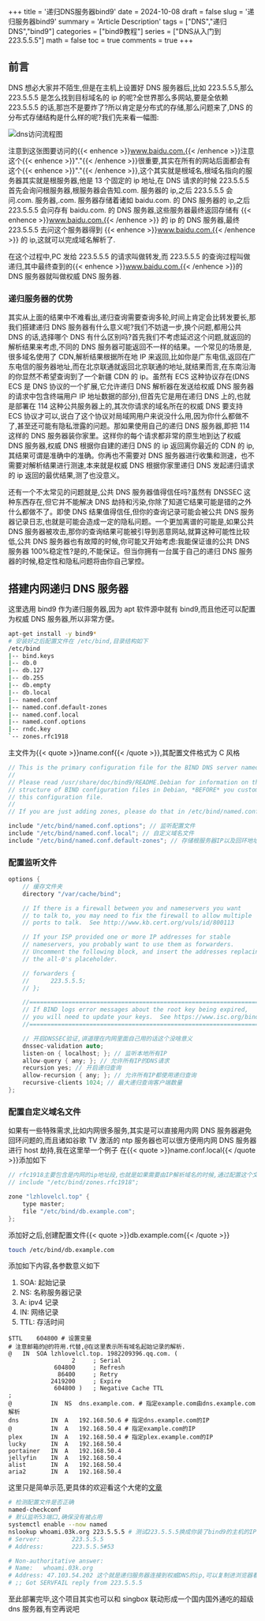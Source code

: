 +++
title = '递归DNS服务器bind9'
date = 2024-10-08
draft = false
slug = '递归服务器bind9'
summary = 'Article Description'
tags = ["DNS","递归DNS","bind9"]
categories = ["bind9教程"]
series = ["DNS从入门到223.5.5.5"]
math = false
toc = true
comments = true
+++

## 前言

DNS 想必大家并不陌生,但是在主机上设置好 DNS 服务器后,比如 223.5.5.5,那么 223.5.5.5 是怎么找到目标域名的 ip 的呢?全世界那么多网站,要是全依赖 223.5.5.5 的话,那岂不是要炸了?所以肯定是分布式的存储,那么问题来了,DNS 的分布式存储结构是什么样的呢?我们先来看一幅图:

![dns访问流程图](https://s1.locimg.com/2024/10/09/ff50765d9dcdd.png)

注意到这张图要访问的{{< enhence >}}www.baidu.com.{{< /enhence >}}注意这个{{< enhence >}}"."{{< /enhence >}}很重要,其实在所有的网站后面都会有这个{{< enhence >}}"."{{< /enhence >}},这个其实就是根域名,根域名指向的服务器其实就是根服务器,他是 13 个固定的 ip 地址,在 DNS 请求的时候 223.5.5.5 首先会询问根服务器,根服务器会告知.com. 服务器的 ip,之后 223.5.5.5 会问.com. 服务器,.com. 服务器存储着诸如 baidu.com. 的 DNS 服务器的 ip,之后 223.5.5.5 会问存有 baidu.com. 的 DNS 服务器,这些服务器最终返回存储有 {{< enhence >}}www.baidu.com.{{< /enhence >}} 的 ip 的 DNS 服务器,最终 223.5.5.5 去问这个服务器得到 {{< enhence >}}www.baidu.com.{{< /enhence >}} 的 ip,这就可以完成域名解析了.

在这个过程中,PC 发给 223.5.5.5 的请求叫做转发,而 223.5.5.5 的查询过程叫做递归,其中最终查到的{{< enhence >}}www.baidu.com.{{< /enhence >}}的 DNS 服务器就叫做权威 DNS 服务器.

### 递归服务器的优势

其实从上面的结果中不难看出,递归查询需要查询多轮,时间上肯定会比转发要长,那我们搭建递归 DNS 服务器有什么意义呢?我们不妨退一步,换个问题,都用公共 DNS 的话,选择哪个 DNS 有什么区别吗?首先我们不考虑延迟这个问题,就返回的解析结果来考虑,不同的 DNS 服务器可能返回不一样的结果。一个常见的场景是,很多域名使用了 CDN,解析结果根据所在地 IP 来返回,比如你是广东电信,返回在广东电信的服务器地址,而在北京联通就返回北京联通的地址,就结果而言,在东南沿海的你显然不希望查询到了一个新疆 CDN 的 ip。虽然有 ECS 这种协议存在(DNS ECS 是 DNS 协议的一个扩展,它允许递归 DNS 解析器在发送给权威 DNS 服务器的请求中包含终端用户 IP 地址数据的部分),但首先它是用在递归 DNS 上的,也就是部署在 114 这种公共服务器上的,其次你请求的域名所在的权威 DNS 要支持 ECS 协议才可以,说白了这个协议对局域网用户来说没什么用,因为你什么都做不了,甚至还可能有隐私泄露的问题。那如果使用自己的递归 DNS 服务器,即把 114 这样的 DNS 服务器装你家里。这样你的每个请求都非常的原生地到达了权威 DNS 服务器,权威 DNS 根据你自建的递归 DNS 的 ip 返回离你最近的 CDN 的 ip,其结果可谓是准确中的准确。你再也不需要对 DNS 服务器进行收集和测速，也不需要对解析结果进行测速,本来就是权威 DNS 根据你家里递归 DNS 发起递归请求的 ip 返回的最优结果,测了也没意义。

还有一个不太常见的问题就是,公共 DNS 服务器值得信任吗?虽然有 DNSSEC 这种东西存在,但它并不能解决 DNS 劫持和污染,你除了知道它结果可能是错的之外什么都做不了。即使 DNS 结果值得信任,但你的查询记录可能会被公共 DNS 服务器记录日志,也就是可能会造成一定的隐私问题。一个更加离谱的可能是,如果公共 DNS 服务器被攻击,那你的查询结果可能被引导到恶意网站,就算这种可能性比较低,公共 DNS 服务器也有故障的时候,你可能又开始考虑:我能保证谁的公共 DNS 服务器 100%稳定性?是的,不能保证。但当你拥有一台属于自己的递归 DNS 服务器的时候,稳定性和隐私问题将由你自己掌控。

## 搭建内网递归 DNS 服务器

这里选用 bind9 作为递归服务器,因为 apt 软件源中就有 bind9,而且他还可以配置为权威 DNS 服务器,所以非常方便。

```bash
apt-get install -y bind9*
# 安装好之后配置文件在 /etc/bind,目录结构如下
/etc/bind
|-- bind.keys
|-- db.0
|-- db.127
|-- db.255
|-- db.empty
|-- db.local
|-- named.conf
|-- named.conf.default-zones
|-- named.conf.local
|-- named.conf.options
|-- rndc.key
`-- zones.rfc1918
```

主文件为{{< quote >}}name.conf{{< /quote >}},其配置文件格式为 C 风格

```C
// This is the primary configuration file for the BIND DNS server named.
//
// Please read /usr/share/doc/bind9/README.Debian for information on the
// structure of BIND configuration files in Debian, *BEFORE* you customize
// this configuration file.
//
// If you are just adding zones, please do that in /etc/bind/named.conf.local

include "/etc/bind/named.conf.options"; // 监听配置文件
include "/etc/bind/named.conf.local"; // 自定义域名文件
include "/etc/bind/named.conf.default-zones"; // 存储根服务器IP以及回环地址内网网段的信息
```

### 配置监听文件

```C
options {
    // 缓存文件夹
	directory "/var/cache/bind";

	// If there is a firewall between you and nameservers you want
	// to talk to, you may need to fix the firewall to allow multiple
	// ports to talk.  See http://www.kb.cert.org/vuls/id/800113

	// If your ISP provided one or more IP addresses for stable
	// nameservers, you probably want to use them as forwarders.
	// Uncomment the following block, and insert the addresses replacing
	// the all-0's placeholder.

	// forwarders {
	//  	223.5.5.5;
	// };

	//========================================================================
	// If BIND logs error messages about the root key being expired,
	// you will need to update your keys.  See https://www.isc.org/bind-keys
	//========================================================================

    // 开启DNSSEC验证,讲道理在内网里面自己用的话这个没啥意义
	dnssec-validation auto;
	listen-on { localhost; }; // 监听本地所有IP
	allow-query { any; }; // 允许所有IP的DNS请求
	recursion yes; // 开启递归查询
	allow-recursion { any; }; // 允许所有IP都使用递归查询
	recursive-clients 1024; // 最大递归查询客户端数量
};
```

### 配置自定义域名文件

如果有一些特殊需求,比如内网很多服务,其实是可以直接用内网 DNS 服务器避免回环问题的,而且诸如谷歌 TV 激活的 ntp 服务器也可以很方便用内网 DNS 服务器进行 host 劫持,我在这里举一个例子
在{{< quote >}}name.conf.local{{< /quote >}}添加如下

```C
// rfc1918主要包含是内网的ip地址段,也就是如果需要由IP解析域名的时候,通过配置这个文件可以马上得到IP所对应的域名而不需要到公网上去反向解析域名,本来就是内网部署,到公网去反向解析简直抽象,这个根据情况可以放开注释
// include "/etc/bind/zones.rfc1918";

zone "lzhlovelcl.top" {
	type master;
	file "/etc/bind/db.example.com";
};
```

添加好之后,创建配置文件{{< quote >}}db.example.com{{< /quote >}}

```bash
touch /etc/bind/db.example.com
```

添加如下内容,各参数意义如下

1. SOA: 起始记录
2. NS: 名称服务器记录
3. A: ipv4 记录
4. IN: 网络记录
5. TTL: 存活时间

```bind
$TTL	604800 # 设置变量
# 注意邮箱的@的符用.代替,@在这里表示所有域名起始记录的解析.
@	IN	SOA	lzhlovelcl.top. 1982209396.qq.com. (
			      2		; Serial
			 604800		; Refresh
			  86400		; Retry
			2419200		; Expire
			 604800 )	; Negative Cache TTL
;
@	        IN	NS	dns.example.com. # 指定example.com由dns.example.com解析
dns         IN  A   192.168.50.6 # 指定dns.example.com的IP
@	        IN	A	192.168.50.4 # 指定example.com的IP
plex	    IN	A	192.168.50.4 # 指定plex.example.com的IP
lucky	    IN	A	192.168.50.4
portainer	IN	A	192.168.50.4
jellyfin	IN	A	192.168.50.4
alist	    IN	A	192.168.50.4
aria2	    IN	A	192.168.50.4
```

这里只是简单示范,更具体的欢迎看这个大佬的[文章](https://blog.51cto.com/weiyigeek/5666940)

```bash
# 检测配置文件是否正确
named-checkconf
# 默认监听53端口,确保没有被占用
systemctl enable --now named
nslookup whoami.03k.org 223.5.5.5 # 测试223.5.5.5换成你装了bind9的主机的IP
# Server:         223.5.5.5
# Address:        223.5.5.5#53

# Non-authoritative answer:
# Name:   whoami.03k.org
# Address: 47.103.54.202 这个就是递归服务器连接到权威DNS的ip,可以复制进浏览器看看ip属地
# ;; Got SERVFAIL reply from 223.5.5.5
```

至此部署完毕,这个项目其实也可以和 singbox 联动形成一个国内国外通吃的超级 dns 服务器,有空再说吧
